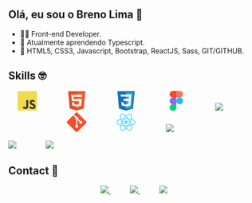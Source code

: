 ## Olá, eu sou o Breno Lima 👋

- 👨‍💻 Front-end Developer.
- 🌱 Atualmente aprendendo Typescript.
- 💙 HTML5, CSS3, Javascript, Bootstrap, ReactJS, Sass, GIT/GITHUB.
 
 
## Skills 🤓

<p align="center">
    <img height="40" src="https://raw.githubusercontent.com/devicons/devicon/master/icons/javascript/javascript-original.svg">
    &nbsp;&nbsp;&nbsp;&nbsp;&nbsp;&nbsp;&nbsp;&nbsp;&nbsp;&nbsp;&nbsp;&nbsp;&nbsp;
    <img height="40" src="https://raw.githubusercontent.com/devicons/devicon/master/icons/html5/html5-original.svg">
    &nbsp;&nbsp;&nbsp;&nbsp;&nbsp;&nbsp;&nbsp;&nbsp;&nbsp;&nbsp;&nbsp;&nbsp;&nbsp;
    <img height="40" src="https://raw.githubusercontent.com/devicons/devicon/master/icons/css3/css3-original.svg">
    &nbsp;&nbsp;&nbsp;&nbsp;&nbsp;&nbsp;&nbsp;&nbsp;&nbsp;&nbsp;&nbsp;&nbsp;&nbsp;
  <img height="40" src="https://raw.githubusercontent.com/devicons/devicon/master/icons/figma/figma-original.svg">
  &nbsp;&nbsp;&nbsp;&nbsp;&nbsp;&nbsp;&nbsp;&nbsp;&nbsp;&nbsp;&nbsp;&nbsp;&nbsp;
  <img height="50" src="https://mobirise.com/bootstrap-4-theme/assets/images/feature-bootstrap.png"/>
    &nbsp;&nbsp;&nbsp;&nbsp;&nbsp;&nbsp;&nbsp;&nbsp;&nbsp;&nbsp;&nbsp;&nbsp;&nbsp;
    <img height="40" src="https://raw.githubusercontent.com/devicons/devicon/master/icons/git/git-original.svg">
    &nbsp;&nbsp;&nbsp;&nbsp;&nbsp;&nbsp;&nbsp;&nbsp;&nbsp;&nbsp;&nbsp;&nbsp;&nbsp;
  <img height="40" src="https://raw.githubusercontent.com/devicons/devicon/master/icons/react/react-original.svg">
   &nbsp;&nbsp;&nbsp;&nbsp;&nbsp;&nbsp;&nbsp;&nbsp;&nbsp;&nbsp;&nbsp;&nbsp;&nbsp;
    <img height="40" src="https://github.githubassets.com/images/modules/logos_page/Octocat.png" />
    &nbsp;&nbsp;&nbsp;&nbsp;&nbsp;&nbsp;&nbsp;&nbsp;&nbsp;&nbsp;&nbsp;&nbsp;&nbsp;
  <p>
    <img height="40" src="https://sitelabs.es/wp-content/uploads/2015/08/seal-color-aef0354c.png" />
    &nbsp;&nbsp;&nbsp;&nbsp;&nbsp;&nbsp;&nbsp;&nbsp;&nbsp;&nbsp;&nbsp;&nbsp;&nbsp;
    <img height="40" src="https://static.sitestack.cn/projects/TypeScript-4.0-zh/5ee6aac714faa7739f559fbea12b3114.jpeg" />
    &nbsp;&nbsp;&nbsp;&nbsp;&nbsp;&nbsp;&nbsp;&nbsp;&nbsp;&nbsp;&nbsp;&nbsp;&nbsp;
    
  </p>

</p>

## Contact 📱

<p align="center">
    <a href="https://github.com/brenolima04">
        <img  src="https://img.shields.io/badge/github-%23100000.svg?&style=for-the-badge&logo=github&logoColor=white&link=mailto:https://github.com/rafael-vaz">
    </a>
    &nbsp;&nbsp;&nbsp;&nbsp;&nbsp;&nbsp;&nbsp;&nbsp;&nbsp;
      <a href="mailto:brenonicacio04@hotmail.com">
        <img src="https://img.shields.io/badge/Outlook-0078D4?style=for-the-badge&logo=microsoft-outlook&logoColor=white&link=mailto:brenonicacio04@hotmail.com">
    </a>
    &nbsp;&nbsp;&nbsp;&nbsp;&nbsp;&nbsp;&nbsp;&nbsp;&nbsp;
    <a href="https://www.linkedin.com/in/breno-nic%C3%A1cio-01772821b/">
        <img src="https://img.shields.io/badge/linkedin-%230077B5.svg?&style=for-the-badge&logo=linkedin&logoColor=white&link=mailto:https://www.linkedin.com/in/rafael-vaz-oficial/">
    </a>
</p>






